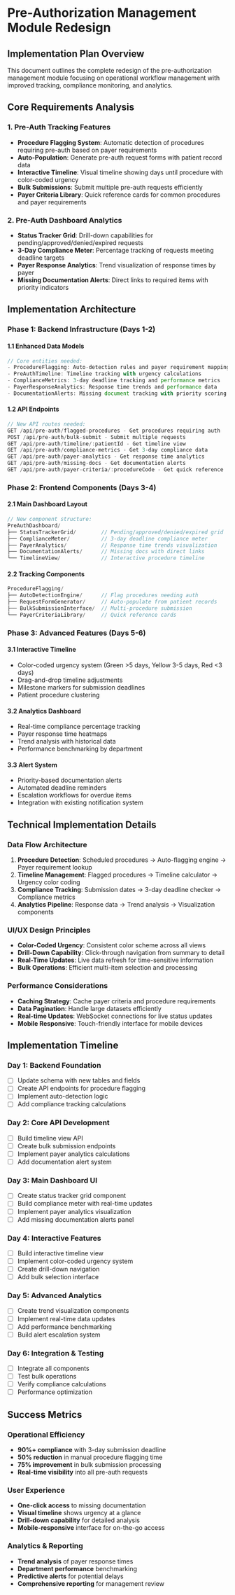 # Pre-Authorization Management Module Redesign

## Implementation Plan Overview

This document outlines the complete redesign of the pre-authorization management module focusing on operational workflow management with improved tracking, compliance monitoring, and analytics.

## Core Requirements Analysis

### 1. Pre-Auth Tracking Features
- **Procedure Flagging System**: Automatic detection of procedures requiring pre-auth based on payer requirements
- **Auto-Population**: Generate pre-auth request forms with patient record data
- **Interactive Timeline**: Visual timeline showing days until procedure with color-coded urgency
- **Bulk Submissions**: Submit multiple pre-auth requests efficiently
- **Payer Criteria Library**: Quick reference cards for common procedures and payer requirements

### 2. Pre-Auth Dashboard Analytics
- **Status Tracker Grid**: Drill-down capabilities for pending/approved/denied/expired requests
- **3-Day Compliance Meter**: Percentage tracking of requests meeting deadline targets
- **Payer Response Analytics**: Trend visualization of response times by payer
- **Missing Documentation Alerts**: Direct links to required items with priority indicators

## Implementation Architecture

### Phase 1: Backend Infrastructure (Days 1-2)

#### 1.1 Enhanced Data Models
```typescript
// Core entities needed:
- ProcedureFlagging: Auto-detection rules and payer requirement mapping
- PreAuthTimeline: Timeline tracking with urgency calculations
- ComplianceMetrics: 3-day deadline tracking and performance metrics
- PayerResponseAnalytics: Response time trends and performance data
- DocumentationAlerts: Missing document tracking with priority scoring
```

#### 1.2 API Endpoints
```typescript
// New API routes needed:
GET /api/pre-auth/flagged-procedures - Get procedures requiring auth
POST /api/pre-auth/bulk-submit - Submit multiple requests
GET /api/pre-auth/timeline/:patientId - Get timeline view
GET /api/pre-auth/compliance-metrics - Get 3-day compliance data
GET /api/pre-auth/payer-analytics - Get response time analytics
GET /api/pre-auth/missing-docs - Get documentation alerts
GET /api/pre-auth/payer-criteria/:procedureCode - Get quick reference
```

### Phase 2: Frontend Components (Days 3-4)

#### 2.1 Main Dashboard Layout
```typescript
// New component structure:
PreAuthDashboard/
├── StatusTrackerGrid/        // Pending/approved/denied/expired grid
├── ComplianceMeter/          // 3-day deadline compliance meter
├── PayerAnalytics/           // Response time trends visualization
├── DocumentationAlerts/      // Missing docs with direct links
└── TimelineView/             // Interactive procedure timeline
```

#### 2.2 Tracking Components
```typescript
ProcedureFlagging/
├── AutoDetectionEngine/      // Flag procedures needing auth
├── RequestFormGenerator/     // Auto-populate from patient records
├── BulkSubmissionInterface/  // Multi-procedure submission
└── PayerCriteriaLibrary/     // Quick reference cards
```

### Phase 3: Advanced Features (Days 5-6)

#### 3.1 Interactive Timeline
- Color-coded urgency system (Green >5 days, Yellow 3-5 days, Red <3 days)
- Drag-and-drop timeline adjustments
- Milestone markers for submission deadlines
- Patient procedure clustering

#### 3.2 Analytics Dashboard
- Real-time compliance percentage tracking
- Payer response time heatmaps
- Trend analysis with historical data
- Performance benchmarking by department

#### 3.3 Alert System
- Priority-based documentation alerts
- Automated deadline reminders
- Escalation workflows for overdue items
- Integration with existing notification system

## Technical Implementation Details

### Data Flow Architecture
1. **Procedure Detection**: Scheduled procedures → Auto-flagging engine → Payer requirement lookup
2. **Timeline Management**: Flagged procedures → Timeline calculator → Urgency color coding
3. **Compliance Tracking**: Submission dates → 3-day deadline checker → Compliance metrics
4. **Analytics Pipeline**: Response data → Trend analysis → Visualization components

### UI/UX Design Principles
- **Color-Coded Urgency**: Consistent color scheme across all views
- **Drill-Down Capability**: Click-through navigation from summary to detail
- **Real-Time Updates**: Live data refresh for time-sensitive information
- **Bulk Operations**: Efficient multi-item selection and processing

### Performance Considerations
- **Caching Strategy**: Cache payer criteria and procedure requirements
- **Data Pagination**: Handle large datasets efficiently
- **Real-time Updates**: WebSocket connections for live status updates
- **Mobile Responsive**: Touch-friendly interface for mobile devices

## Implementation Timeline

### Day 1: Backend Foundation
- [ ] Update schema with new tables and fields
- [ ] Create API endpoints for procedure flagging
- [ ] Implement auto-detection logic
- [ ] Add compliance tracking calculations

### Day 2: Core API Development
- [ ] Build timeline view API
- [ ] Create bulk submission endpoints
- [ ] Implement payer analytics calculations
- [ ] Add documentation alert system

### Day 3: Main Dashboard UI
- [ ] Create status tracker grid component
- [ ] Build compliance meter with real-time updates
- [ ] Implement payer analytics visualization
- [ ] Add missing documentation alerts panel

### Day 4: Interactive Features
- [ ] Build interactive timeline view
- [ ] Implement color-coded urgency system
- [ ] Create drill-down navigation
- [ ] Add bulk selection interface

### Day 5: Advanced Analytics
- [ ] Create trend visualization components
- [ ] Implement real-time data updates
- [ ] Add performance benchmarking
- [ ] Build alert escalation system

### Day 6: Integration & Testing
- [ ] Integrate all components
- [ ] Test bulk operations
- [ ] Verify compliance calculations
- [ ] Performance optimization

## Success Metrics

### Operational Efficiency
- **90%+ compliance** with 3-day submission deadline
- **50% reduction** in manual procedure flagging time
- **75% improvement** in bulk submission processing
- **Real-time visibility** into all pre-auth requests

### User Experience
- **One-click access** to missing documentation
- **Visual timeline** shows urgency at a glance
- **Drill-down capability** for detailed analysis
- **Mobile-responsive** interface for on-the-go access

### Analytics & Reporting
- **Trend analysis** of payer response times
- **Department performance** benchmarking
- **Predictive alerts** for potential delays
- **Comprehensive reporting** for management review